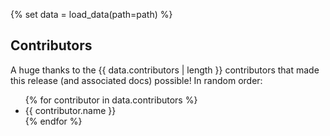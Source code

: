 {% set data = load_data(path=path) %}
## Contributors

A huge thanks to the {{ data.contributors | length }} contributors that made this release (and associated docs) possible! In random order:

<ul class="contributors">
{% for contributor in data.contributors %}
<li class="contributor__name">{{ contributor.name }}</li>
{% endfor %}
</ul>
